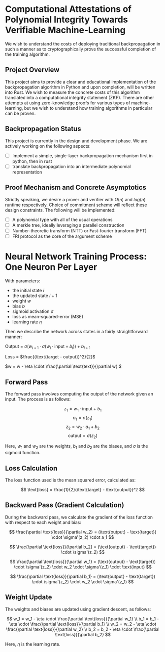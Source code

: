 # Computational Attestations of Polynomial Integrity Towards Verifiable Machine-Learning #

We wish to understand the costs of deploying traditional backpropagation in such a manner as to cryptographically prove the successful completion of the training algorithm.

## Project Overview
This project aims to provide a clear and educational implementation of the backpropagation algorithm in Python and upon completion, will be written into Rust. We wish to measure the concrete costs of this algorithm translated into a computational integrity statement (ZKP). There are other attempts at using zero-knowledge proofs for various types of machine-learning, but we wish to understand how training algorithms in particular can be proven.

## Backpropagation Status ## 
This project is currently in the design and development phase. We are actively working on the following aspects:
- [ ] Implement a simple, single-layer backpropagation mechanism first in python, then in rust
- [ ] translate backpropagation into an intermediate polynomial representation

## Proof Mechanism and Concrete Asymptotics
Strictly speaking, we desire a prover and verifier with $O(n)$ and $log(n)$ runtime respectively. Choice of commitment scheme will reflect these design constraints.
The following will be implemented:
- [ ] A polynomial type with all of the usual operations
- [ ] A merkle tree, ideally leveraging a parallel construction
- [ ] Number-theoretic transform (NTT) or Fast-fourier transform (FFT)
- [ ] FRI protocol as the core of the argument scheme

# Neural Network Training Process: One Neuron Per Layer

With parameters:
- the initial state $i$
- the updated state $i +1$
- weight $w$
- bias $b$
- sigmoid activation $\sigma$
- loss as mean-squared-error (MSE)
- learning rate $\eta$

Then we describe the network across states in a fairly straightforward manner:

Output = $\sigma(w_{i+1} \cdot \sigma(w_i \cdot \text{input} + b_i)) + b_{i+1}$

Loss = $\frac{(\text{target - output})^2}{2}$

$w = w - \eta \cdot \frac{\partial \text{text}}{\partial w} $


## Forward Pass
The forward pass involves computing the output of the network given an input. The process is as follows:


$$ z_1 = w_1 \cdot \text{input} + b_1 $$
$$ a_1 = \sigma(z_1) $$
$$ z_2 = w_2 \cdot a_1 + b_2 $$
$$ \text{output} = \sigma(z_2) $$

Here, $w_1$ and $w_2$ are the weights, $b_1$ and $b_2$ are the biases, and $\sigma$ is the sigmoid function.

## Loss Calculation
The loss function used is the mean squared error, calculated as:

$$
\text{loss} = \frac{1}{2}(\text{target} - \text{output})^2
$$

## Backward Pass (Gradient Calculation)
During the backward pass, we calculate the gradient of the loss function with respect to each weight and bias:


$$ \frac{\partial \text{loss}}{\partial w_2} = (\text{output} - \text{target}) \cdot \sigma'(z_2) \cdot a_1 $$

$$ \frac{\partial \text{loss}}{\partial b_2} = (\text{output} - \text{target}) \cdot \sigma'(z_2) $$

$$ \frac{\partial \text{loss}}{\partial w_1} = (\text{output} - \text{target}) \cdot \sigma'(z_2) \cdot w_2 \cdot \sigma'(z_1) \cdot \text{input} $$

$$ \frac{\partial \text{loss}}{\partial b_1} = (\text{output} - \text{target}) \cdot \sigma'(z_2) \cdot w_2 \cdot \sigma'(z_1) $$


## Weight Update
The weights and biases are updated using gradient descent, as follows:

$$
w_1 = w_1 - \eta \cdot \frac{\partial \text{loss}}{\partial w_1} \\
b_1 = b_1 - \eta \cdot \frac{\partial \text{loss}}{\partial b_1} \\
w_2 = w_2 - \eta \cdot \frac{\partial \text{loss}}{\partial w_2} \\
b_2 = b_2 - \eta \cdot \frac{\partial \text{loss}}{\partial b_2}
$$

Here, $\eta$ is the learning rate.
